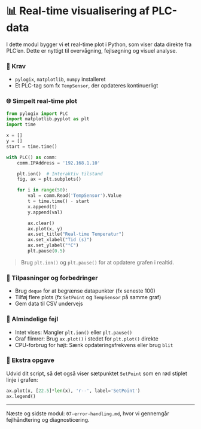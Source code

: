 # 📊 Real-time visualisering af PLC-data

I dette modul bygger vi et real-time plot i Python, som viser data direkte fra PLC’en. Dette er nyttigt til overvågning, fejlsøgning og visuel analyse.

### 📂 Krav
- `pylogix`, `matplotlib`, `numpy` installeret
- Et PLC-tag som fx `TempSensor`, der opdateres kontinuerligt

### 🌐 Simpelt real-time plot
```python
from pylogix import PLC
import matplotlib.pyplot as plt
import time

x = []
y = []
start = time.time()

with PLC() as comm:
    comm.IPAddress = '192.168.1.10'

    plt.ion()  # Interaktiv tilstand
    fig, ax = plt.subplots()

    for i in range(50):
        val = comm.Read('TempSensor').Value
        t = time.time() - start
        x.append(t)
        y.append(val)

        ax.clear()
        ax.plot(x, y)
        ax.set_title("Real-time Temperatur")
        ax.set_xlabel("Tid (s)")
        ax.set_ylabel("°C")
        plt.pause(0.5)
```

> Brug `plt.ion()` og `plt.pause()` for at opdatere grafen i realtid.

### 🔹 Tilpasninger og forbedringer
- Brug `deque` for at begrænse datapunkter (fx seneste 100)
- Tilføj flere plots (fx `SetPoint` og `TempSensor` på samme graf)
- Gem data til CSV undervejs

### 🚫 Almindelige fejl
- Intet vises: Mangler `plt.ion()` eller `plt.pause()`
- Graf flimrer: Brug `ax.plot()` i stedet for `plt.plot()` direkte
- CPU-forbrug for højt: Sænk opdateringsfrekvens eller brug `blit`

### 📅 Ekstra opgave
Udvid dit script, så det også viser sætpunktet `SetPoint` som en rød stiplet linje i grafen:
```python
ax.plot(x, [22.5]*len(x), 'r--', label='SetPoint')
ax.legend()
```

---

Næste og sidste modul: `07-error-handling.md`, hvor vi gennemgår fejlhåndtering og diagnosticering.
